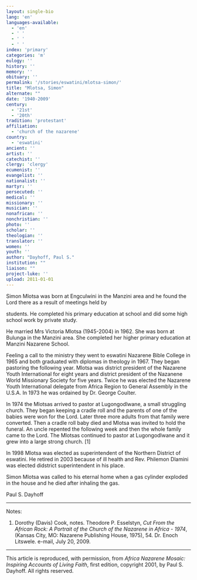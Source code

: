 ```yaml
---
layout: single-bio
lang: 'en'
languages-available:
  - 'en'
  - ' '
  - ' '
  - ' '
index: 'primary'
categories: 'm'
eulogy: ''
history: ''
memory: ''
obituary: ''
permalink: '/stories/eswatini/mlotsa-simon/'
title: "Mlotsa, Simon"
alternate: ""
date: '1940-2009'
century:
  - '21st'
  - '20th'
tradition: 'protestant'
affiliation:
  - 'church of the nazarene'
country:
  - 'eswatini'
ancient: ''
artist: ''
catechist: ''
clergy: 'clergy'
ecumenist: ''
evangelist: ''
nationalist: ''
martyr: ''
persecuted: ''
medical: ''
missionary: ''
musician: ''
nonafrican: ''
nonchristian: ''
photo: ''
scholar: ''
theologian: ''
translator: ''
women: ''
youth: ''
author: "Dayhoff, Paul S."
institution: ""
liaison: ""
project-luke: ''
upload: 2011-01-01
---
```




Simon Mlotsa was born at
Engculwini in the
Manzini area and he found the Lord there as a result of meetings held by

students. He completed his primary education at school and did some high
school
work by private study.

He married Mrs Victoria Mlotsa (1945-2004)
in
1962. She was born at Bulunga in the Manzini area. She completed her
higher
primary education at Manzini Nazarene School.

Feeling a call to
the
ministry they went to eswatini Nazarene Bible College in 1965 and both
graduated with diplomas in theology in 1967. They began pastoring the
following
year. Mlotsa was district president of the Nazarene Youth International
for
eight years and district president of the Nazanene World Missionary
Society for
five years. Twice he was elected the Nazarene Youth International delegate from Africa Region
to
General Assembly in the U.S.A. In 1973 he was ordained by Dr. George
Coulter.

In 1974 the Mlotsas arrived to pastor at Lugongodlwane,
a small
struggling church. They began keeping a cradle roll and the parents of
one of
the babies were won for the Lord. Later three more adults from that
family were
converted. Then a cradle roll baby died and Mlotsa was invited to
hold
the funeral. An uncle repented the following week and then the whole
family came
to the Lord. The Mlotsas continued to pastor at Lugongodlwane and it
grew into a
large strong church. [1]

In 1998 Mlotsa was elected as superintendent
of the
Northern District of eswatini. He retired in 2003 because of ill health
and
Rev. Philemon Dlamini was elected didstrict superintendent in his place.

Simon Mlotsa
was
called to his eternal home when a gas cylinder exploded in the house and
he died
after inhaling the gas.

Paul S. Dayhoff

---

Notes:

1. Dorothy (Davis) Cook, notes. Theodore P. Esselstyn, *Cut From the African Rock: A Portrait of the Church of the Nazarene in Africa - 1974*, (Kansas City, MO: Nazarene Publishing House, 1975), 54. Dr. Enoch Litswele. e-mail, July 20, 2009.

---

This article is reproduced, with permission, from
*Africa
Nazarene Mosaic: Inspiring Accounts of Living Faith*, first edition,
copyright 2001, by Paul S. Dayhoff. All rights reserved.
